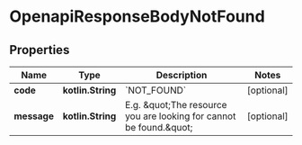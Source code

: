
# OpenapiResponseBodyNotFound

## Properties
Name | Type | Description | Notes
------------ | ------------- | ------------- | -------------
**code** | **kotlin.String** | &#x60;NOT_FOUND&#x60; |  [optional]
**message** | **kotlin.String** | E.g. \&quot;The resource you are looking for cannot be found.\&quot; |  [optional]



